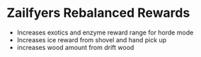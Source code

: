 # Zailfyers Rebalanced Rewards
* Increases exotics and enzyme reward range for horde mode
* Increases ice reward from shovel and hand pick up
* increases wood amount from drift wood
